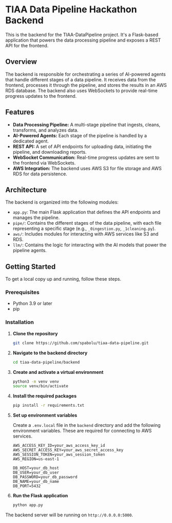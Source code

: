 # TIAA Data Pipeline Hackathon Backend

This is the backend for the TIAA-DataPipeline project. It's a Flask-based application that powers the data processing pipeline and exposes a REST API for the frontend.

## Overview

The backend is responsible for orchestrating a series of AI-powered agents that handle different stages of a data pipeline. It receives data from the frontend, processes it through the pipeline, and stores the results in an AWS RDS database. The backend also uses WebSockets to provide real-time progress updates to the frontend.

## Features

*   **Data Processing Pipeline:** A multi-stage pipeline that ingests, cleans, transforms, and analyzes data.
*   **AI-Powered Agents:** Each stage of the pipeline is handled by a dedicated agent.
*   **REST API:** A set of API endpoints for uploading data, initiating the pipeline, and downloading reports.
*   **WebSocket Communication:** Real-time progress updates are sent to the frontend via WebSockets.
*   **AWS Integration:** The backend uses AWS S3 for file storage and AWS RDS for data persistence.

## Architecture

The backend is organized into the following modules:

*   `app.py`: The main Flask application that defines the API endpoints and manages the pipeline.
*   `pipe/`: Contains the different stages of the data pipeline, with each file representing a specific stage (e.g., `_0ingestion.py`, `_1cleaning.py`).
*   `aws/`: Includes modules for interacting with AWS services like S3 and RDS.
*   `llm/`: Contains the logic for interacting with the AI models that power the pipeline agents.

## Getting Started

To get a local copy up and running, follow these steps.

### Prerequisites

*   Python 3.9 or later
*   pip

### Installation

1.  **Clone the repository**
    ```sh
    git clone https://github.com/spabolu/tiaa-data-pipeline.git
    ```

2.  **Navigate to the backend directory**
    ```sh
    cd tiaa-data-pipeline/backend
    ```

3.  **Create and activate a virtual environment**
    ```sh
    python3 -m venv venv
    source venv/bin/activate
    ```

4.  **Install the required packages**
    ```sh
    pip install -r requirements.txt
    ```

5.  **Set up environment variables**

    Create a `.env.local` file in the `backend` directory and add the following environment variables. These are required for connecting to AWS services.

    ```
    AWS_ACCESS_KEY_ID=your_aws_access_key_id
    AWS_SECRET_ACCESS_KEY=your_aws_secret_access_key
    AWS_SESSION_TOKEN=your_aws_session_token
    AWS_REGION=us-east-1

    DB_HOST=your_db_host
    DB_USER=your_db_user
    DB_PASSWORD=your_db_password
    DB_NAME=your_db_name
    DB_PORT=5432
    ```

6.  **Run the Flask application**
    ```sh
    python app.py
    ```

The backend server will be running on `http://0.0.0.0:5000`.
